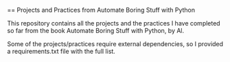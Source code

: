 == Projects and Practices from Automate Boring Stuff with Python

This repository contains all the projects and the practices I have completed so far from the book Automate Boring Stuff with Python, by Al.

Some of the projects/practices require external dependencies, so I provided a requirements.txt file with the full list.

